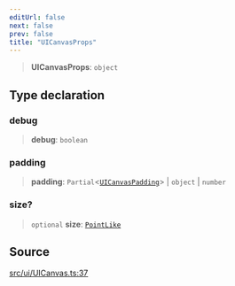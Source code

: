 ```yaml
---
editUrl: false
next: false
prev: false
title: "UICanvasProps"
---
```


> **UICanvasProps**: `object`

## Type declaration

### debug

> **debug**: `boolean`

### padding

> **padding**: `Partial`\<[`UICanvasPadding`](/api/type-aliases/uicanvaspadding/)\> \| `object` \| `number`

### size?

> `optional` **size**: [`PointLike`](/api/type-aliases/pointlike/)

## Source

[src/ui/UICanvas.ts:37](https://github.com/relishinc/dill-pixel/blob/543438455c9a47928084300159416186c2aa1095/src/ui/UICanvas.ts#L37)
